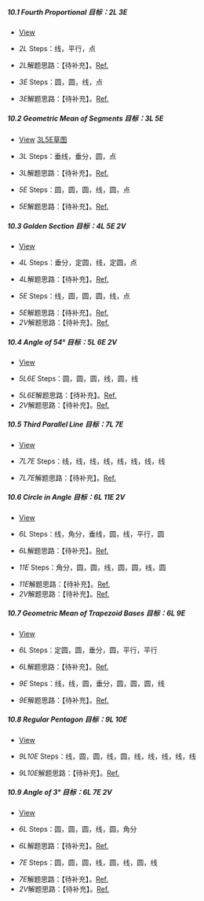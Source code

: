 ##### 10.1 Fourth Proportional *目标：2L 3E*
- [View](images/level/4th-proportional.png) 
+ *2L* Steps：线，平行，点
- *2L*解题思路：【待补充】。[Ref.](solved/10.1.2L.png)
+ *3E* Steps：圆，圆，线，点
- *3E*解题思路：【待补充】。[Ref.](solved/10.1.3E.png)


##### 10.2 Geometric Mean of Segments *目标：3L 5E*
- [View](images/level/geometric-mean.png) [3L5E草图](images/hints/Draft-2Isosceles.png) 
+ *3L* Steps：垂线，垂分，圆，点
- *3L*解题思路：【待补充】。[Ref.](solved/10.2.3L.png)
+ *5E* Steps：圆，圆，圆，线，圆，点
- *5E*解题思路：【待补充】。[Ref.](solved/10.2.5E.png)


##### 10.3 Golden Section *目标：4L 5E 2V*
- [View](images/level/golden-section.png) 
+ *4L* Steps：垂分，定圆，线，定圆，点
- *4L*解题思路：【待补充】。[Ref.](solved/10.3.4L.png)
+ *5E* Steps：线，圆，圆，圆，线，点
- *5E*解题思路：【待补充】。[Ref.](solved/10.3.5E.png)
- *2V*解题思路：【待补充】。[Ref.](solved/10.3.2V.png)


##### 10.4 Angle of 54° *目标：5L 6E 2V*
- [View](images/level/angle54.png) 
+ *5L6E* Steps：圆，圆，圆，线，圆，线
- *5L6E*解题思路：【待补充】。[Ref.](solved/10.4.5L6E.png)
- *2V*解题思路：【待补充】。[Ref.](solved/10.4.2V.png)


##### 10.5 Third Parallel Line *目标：7L 7E*
- [View](images/level/l3-parallel.png) 
+ *7L7E* Steps：线，线，线，线，线，线，线，线
- *7L7E*解题思路：【待补充】。[Ref.](solved/10.5.7L7E.png)


##### 10.6 Circle in Angle *目标：6L 11E 2V*
- [View](images/level/circle-in-angle.png) 
+ *6L* Steps：线，角分，垂线，圆，线，平行，圆
- *6L*解题思路：【待补充】。[Ref.](solved/10.6.6L.png)
+ *11E* Steps：角分，圆，圆，线，圆，圆，线，圆
- *11E*解题思路：【待补充】。[Ref.](solved/10.6.11E.png)
- *2V*解题思路：【待补充】。[Ref.](solved/10.6.2V.png)


##### 10.7 Geometric Mean of Trapezoid Bases *目标：6L 9E*
- [View](images/level/trapezoid-geom-mean.png) 
+ *6L* Steps：定圆，圆，垂分，圆，平行，平行
- *6L*解题思路：【待补充】。[Ref.](solved/10.7.6L.png)
+ *9E* Steps：线，线，圆，垂分，圆，圆，圆，线
- *9E*解题思路：【待补充】。[Ref.](solved/10.7.9E.png)


##### 10.8 Regular Pentagon *目标：9L 10E*
- [View](images/level/pentagon.png) 
+ *9L10E* Steps：线，圆，圆，线，圆，线，线，线，线，线
- *9L10E*解题思路：【待补充】。[Ref.](solved/10.8.9L10E.png)


##### 10.9 Angle of 3° *目标：6L 7E 2V*
- [View](images/level/angle3.png) 
+ *6L* Steps：圆，圆，圆，线，圆，角分
- *6L*解题思路：【待补充】。[Ref.](solved/10.9.6L.png)
+ *7E* Steps：圆，圆，圆，线，圆，线，圆，线
- *7E*解题思路：【待补充】。[Ref.](solved/10.9.7E.png)
- *2V*解题思路：【待补充】。[Ref.](solved/10.9.2V.png)

